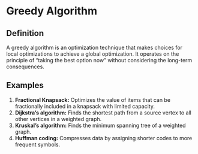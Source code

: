 # Greedy Algorithm

## Definition
A greedy algorithm is an optimization technique that makes choices for local optimizations to achieve a global optimization.
It operates on the principle of “taking the best option now” without considering the long-term consequences.  


## Examples
1. **Fractional Knapsack:** Optimizes the value of items that can be fractionally included in a knapsack with limited capacity.
2. **Dijkstra’s algorithm:** Finds the shortest path from a source vertex to all other vertices in a weighted graph.
3. **Kruskal’s algorithm:** Finds the minimum spanning tree of a weighted graph.
4. **Huffman coding:** Compresses data by assigning shorter codes to more frequent symbols.
